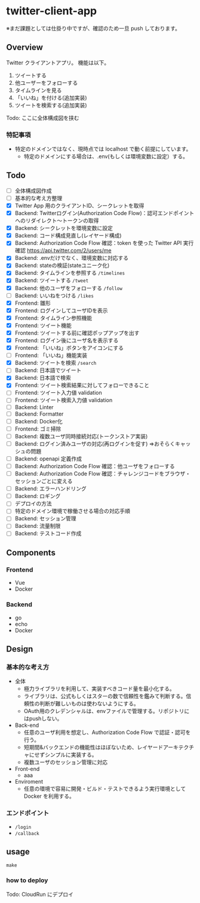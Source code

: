 # twitter-client-app

※まだ課題としては仕掛り中ですが、確認のため一旦 push しております。

## Overview

Twitter クライアントアプリ。
機能は以下。

1. ツイートする
2. 他ユーザーをフォローする
3. タイムラインを見る
4. 「いいね」を付ける(追加実装)
5. ツイートを検索する(追加実装)

Todo: ここに全体構成図を挟む

### 特記事項
- 特定のドメインではなく、現時点では localhost で動く前提にしています。
  - 特定のドメインにする場合は、.env(もしくは環境変数に設定）する。

## Todo

- [ ] 全体構成図作成
- [ ] 基本的な考え方整理
- [x] Twitter App 用のクライアントID、シークレットを取得
- [x] Backend: Twitterログイン(Authorization Code Flow)：認可エンドポイントへのリダイレクト～トークンの取得
- [x] Backend: シークレットを環境変数に設定
- [x] Backend: コード構成見直し(レイヤード構成)
- [x] Backend: Authorization Code Flow 確認：token を使った Twitter API 実行確認 https://api.twitter.com/2/users/me
- [x] Backend: .envだけでなく、環境変数に対応する
- [x] Backend: stateの検証(stateユニーク化)
- [x] Backend: タイムラインを参照する `/timelines`
- [x] Backend: ツイートする `/tweet`
- [x] Backend: 他のユーザをフォローする `/follow`
- [ ] Backend: いいねをつける `/likes`
- [x] Frontend: 雛形
- [x] Frontend: ログインしてユーザIDを表示
- [x] Frontend: タイムライン参照機能
- [x] Frontend: ツイート機能
- [x] Frontend: ツイートする前に確認ポップアップを出す
- [x] Frontend: ログイン後にユーザ名を表示する
- [x] Frontend: 「いいね」ボタンをアイコンにする
- [ ] Frontend: 「いいね」機能実装
- [x] Backend: ツイートを検索 `/search`
- [ ] Backend: 日本語でツイート
- [x] Backend: 日本語で検索
- [x] Frontend: ツイート検索結果に対してフォローできること
- [ ] Frontend: ツイート入力値 validation
- [ ] Frontend: ツイート検索入力値 validation
- [ ] Backend: Linter
- [ ] Backend: Formatter
- [ ] Backend: Docker化
- [ ] Frontend: ゴミ掃除
- [ ] Backend: 複数ユーザ同時接続対応(トークンストア実装)
- [ ] Backend: ログイン済みユーザの対応(再ログインを促す) ⇒おそらくキャッシュの問題
- [ ] Backend: openapi 定義作成
- [ ] Backend: Authorization Code Flow 確認：他ユーザをフォローする
- [ ] Backend: Authorization Code Flow 確認：チャレンジコードをブラウザ・セッションごとに変える
- [ ] Backend: エラーハンドリング
- [ ] Backend: ロギング
- [ ] デプロイの方法
- [ ] 特定のドメイン環境で稼働させる場合の対応手順
- [ ] Backend: セッション管理
- [ ] Backend: 流量制限
- [ ] Backend: テストコード作成

## Components

### Frontend
- Vue
- Docker

### Backend
- go
- echo
- Docker

## Design

### 基本的な考え方

- 全体
  - 極力ライブラリを利用して、実装すべきコード量を最小化する。
  - ライブラリは、公式もしくはスターの数で信頼性を鑑みて判断する。信頼性の判断が難しいものは使わないようにする。
  - OAuth用のクレデンシャルは、envファイルで管理する。リポジトリにはpushしない。
- Back-end
  - 任意のユーザ利用を想定し、Authorization Code Flow で認証・認可を行う。
  - 短期間&バックエンドの機能性はほぼないため、レイヤードアーキテクチャにせずシンプルに実装する。
  - 複数ユーザのセッション管理に対応
- Front-end
  - aaa
- Enviroment
  - 任意の環境で容易に開発・ビルド・テストできるよう実行環境として Docker を利用する。

### エンドポイント
- `/login`
- `/callback`

## usage

```
make
```

### how to deploy

Todo: CloudRun にデプロイ
